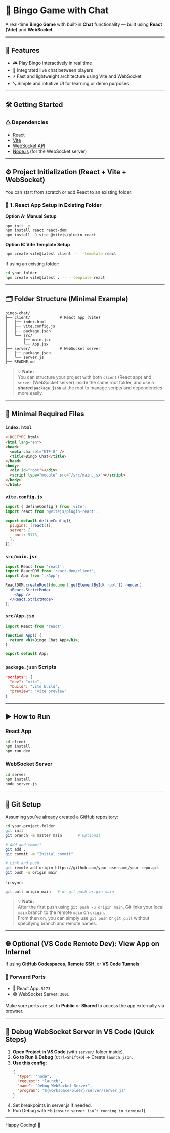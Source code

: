 # 🎯 Bingo Game with Chat

A real-time **Bingo Game** with built-in **Chat** functionality — built using **React (Vite)** and **WebSocket**.

---

## 🚀 Features

* 🎮 Play Bingo interactively in real time
* 💬 Integrated live chat between players
* ⚡ Fast and lightweight architecture using Vite and WebSocket
* 🔤 Simple and intuitive UI for learning or demo purposes

---

## 🛠️ Getting Started

### 🛆 Dependencies

* [React](https://reactjs.org/)
* [Vite](https://vitejs.dev/)
* [WebSocket API](https://developer.mozilla.org/en-US/docs/Web/API/WebSockets_API)
* [Node.js](https://nodejs.org/) (for the WebSocket server)

---

## ⚙️ Project Initialization (React + Vite + WebSocket)

You can start from scratch or add React to an existing folder:

### 📁 1. React App Setup in Existing Folder

**Option A: Manual Setup**

```bash
npm init -y
npm install react react-dom
npm install -D vite @vitejs/plugin-react
```

**Option B: Vite Template Setup**

```bash
npm create vite@latest client -- --template react
```

If using an existing folder:

```bash
cd your-folder
npm create vite@latest . -- --template react
```
---

## 🗂️ Folder Structure (Minimal Example)

```
bingo-chat/
├── client/             # React app (Vite)
│   ├── index.html
│   ├── vite.config.js
│   ├── package.json
│   └── src/
│       ├── main.jsx
│       └── App.jsx
├── server/             # WebSocket server
│   ├── package.json
│   └── server.js
├── README.md
```

> 💡 **Note:**  
> You can structure your project with both `client` (React app) and `server` (WebSocket server) inside the same root folder, and use a **shared `package.json`** at the root to manage scripts and dependencies more easily.

---

## 🔧 Minimal Required Files

### `index.html`

```html
<!DOCTYPE html>
<html lang="en">
<head>
  <meta charset="UTF-8" />
  <title>Bingo Chat</title>
</head>
<body>
  <div id="root"></div>
  <script type="module" src="/src/main.jsx"></script>
</body>
</html>
```

### `vite.config.js`

```js
import { defineConfig } from 'vite';
import react from '@vitejs/plugin-react';

export default defineConfig({
  plugins: [react()],
  server: {
    port: 5173,
  },
});
```

### `src/main.jsx`

```jsx
import React from 'react';
import ReactDOM from 'react-dom/client';
import App from './App';

ReactDOM.createRoot(document.getElementById('root')).render(
  <React.StrictMode>
    <App />
  </React.StrictMode>
);
```

### `src/App.jsx`

```jsx
import React from 'react';

function App() {
  return <h1>Bingo Chat App</h1>;
}

export default App;
```

### `package.json` Scripts

```json
"scripts": {
  "dev": "vite",
  "build": "vite build",
  "preview": "vite preview"
}
```

---

## ▶️ How to Run

### React App

```bash
cd client
npm install
npm run dev
```

### WebSocket Server

```bash
cd server
npm install
node server.js
```

---

## 🔀 Git Setup

Assuming you’ve already created a GitHub repository:

```bash
cd your-project-folder
git init
git branch -m master main       # Optional

# Add and commit
git add .
git commit -m "Initial commit"

# Link and push
git remote add origin https://github.com/your-username/your-repo.git
git push -u origin main
```

To sync:

```bash
git pull origin main   # or git push origin main
```

> 💡 **Note:**  
> After the first push using `git push -u origin main`, Git links your local `main` branch to the remote `main` on `origin`.  
> From then on, you can simply use `git push` or `git pull` without specifying branch and remote names.


---

## 🌐 Optional (VS Code Remote Dev): View App on Internet

If using **GitHub Codespaces**, **Remote SSH**, or **VS Code Tunnels**:

### 🔄 Forward Ports

* 🔵 React App: `5173`
* 🟢 WebSocket Server: `3001`

Make sure ports are set to **Public** or **Shared** to access the app externally via browser.

---

## 🐞 Debug WebSocket Server in VS Code (Quick Steps)

1. **Open Project in VS Code** (with `server/` folder inside).
2. **Go to Run & Debug** (`Ctrl+Shift+D`) → Create `launch.json`.
3. **Use this config:**
   ```json
   {
     "type": "node",
     "request": "launch",
     "name": "Debug WebSocket Server",
     "program": "${workspaceFolder}/server/server.js"
   }
   ```
4. Set breakpoints in server.js if needed.
5. Run Debug with F5 (`ensure server isn’t running in terminal`).

---

Happy Coding! 🎉
